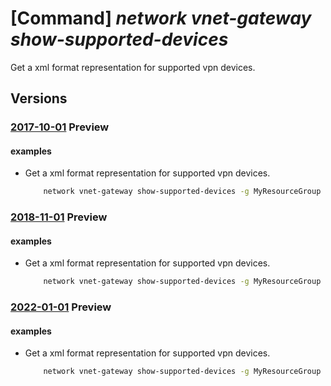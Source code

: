 # [Command] _network vnet-gateway show-supported-devices_

Get a xml format representation for supported vpn devices.

## Versions

### [2017-10-01](/Resources/mgmt-plane/L3N1YnNjcmlwdGlvbnMve30vcmVzb3VyY2Vncm91cHMve30vcHJvdmlkZXJzL21pY3Jvc29mdC5uZXR3b3JrL3ZpcnR1YWxuZXR3b3JrZ2F0ZXdheXMve30vc3VwcG9ydGVkdnBuZGV2aWNlcw==/2017-10-01.xml) **Preview**

<!-- mgmt-plane /subscriptions/{}/resourcegroups/{}/providers/microsoft.network/virtualnetworkgateways/{}/supportedvpndevices 2017-10-01 -->

#### examples

- Get a xml format representation for supported vpn devices.
    ```bash
        network vnet-gateway show-supported-devices -g MyResourceGroup -n MyVnetGateway
    ```

### [2018-11-01](/Resources/mgmt-plane/L3N1YnNjcmlwdGlvbnMve30vcmVzb3VyY2Vncm91cHMve30vcHJvdmlkZXJzL21pY3Jvc29mdC5uZXR3b3JrL3ZpcnR1YWxuZXR3b3JrZ2F0ZXdheXMve30vc3VwcG9ydGVkdnBuZGV2aWNlcw==/2018-11-01.xml) **Preview**

<!-- mgmt-plane /subscriptions/{}/resourcegroups/{}/providers/microsoft.network/virtualnetworkgateways/{}/supportedvpndevices 2018-11-01 -->

#### examples

- Get a xml format representation for supported vpn devices.
    ```bash
        network vnet-gateway show-supported-devices -g MyResourceGroup -n MyVnetGateway
    ```

### [2022-01-01](/Resources/mgmt-plane/L3N1YnNjcmlwdGlvbnMve30vcmVzb3VyY2Vncm91cHMve30vcHJvdmlkZXJzL21pY3Jvc29mdC5uZXR3b3JrL3ZpcnR1YWxuZXR3b3JrZ2F0ZXdheXMve30vc3VwcG9ydGVkdnBuZGV2aWNlcw==/2022-01-01.xml) **Preview**

<!-- mgmt-plane /subscriptions/{}/resourcegroups/{}/providers/microsoft.network/virtualnetworkgateways/{}/supportedvpndevices 2022-01-01 -->

#### examples

- Get a xml format representation for supported vpn devices.
    ```bash
        network vnet-gateway show-supported-devices -g MyResourceGroup -n MyVnetGateway
    ```
